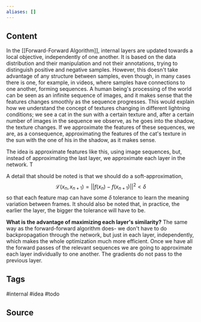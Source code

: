 ```yaml
---
aliases: []
---
```

## Content
In the [[Forward-Forward Algorithm]], internal layers are updated towards a local objective, independently of one another.  It is based on the data distribution and their manipulation and not their annotations, trying to distinguish positive and negative samples. However, this doesn't take advantage of any structure between samples, even though, in many cases there is one, for example, in videos, where samples have connections to one another, forming sequences. A human being's processing of the world can be seen as an infinite sequence of images, and it makes sense that the features changes smoothly as the sequence progresses. This would explain how we understand the concept of textures changing in different lightning conditions; we see a cat in the sun with a certain texture and, after a certain number of images in the sequence we observe, as he goes into the shadow, the texture changes. If we approximate the features of these sequences, we are, as a consequence, approximating the features of the cat's texture in the sun with the one of his in the shadow, as it makes sense.

The idea is approximate features like this, using image sequences, but, instead of approximating the last layer, we approximate each layer in the network. T


A detail that should be noted is that we should do a soft-approximation,
$$\begin{equation}
\mathcal{L}(x_n,x_{n+1}) = ||f(x_n) - f(x_{n+1})||^2 < \delta
\end{equation}$$
so that each feature map can have some $\delta$ tolerance to learn the meaning variation between frames.  It should also be noted that, in practice, the earlier the layer, the bigger the tolerance will have to be.

**What is the advantage of maximizing each layer's similarity?**
The same way as the forward-forward algorithm does- we don't have to do backpropagation through the network, but just in each layer, independently, which makes the whole optimization much more efficient. Once we have all the forward passes of the relevant sequences we are going to approximate each layer individually to one another. The gradients do not pass to the previous layer.


## Tags
#internal #idea #todo

## Source
